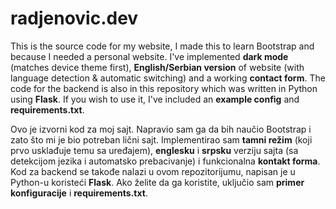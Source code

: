 # radjenovic.dev
This is the source code for my website, I made this to learn Bootstrap and because I needed a personal website.
I've implemented **dark mode** (matches device theme first), **English/Serbian version** of website (with language detection & automatic switching) and a working **contact form**.
The code for the backend is also in this repository which was written in Python using **Flask**. If you wish to use it, I've included an **example config** and **requirements.txt**.

Ovo je izvorni kod za moj sajt. Napravio sam ga da bih naučio Bootstrap i zato što mi je bio potreban lični sajt.
Implementirao sam **tamni režim** (koji prvo usklađuje temu sa uređajem), **englesku** i **srpsku** verziju sajta (sa detekcijom jezika i automatsko prebacivanje) i funkcionalna **kontakt forma**.
Kod za backend se takođe nalazi u ovom repozitorijumu, napisan je u Python-u koristeći **Flask**. Ako želite da ga koristite, uključio sam **primer konfiguracije** i **requirements.txt**.